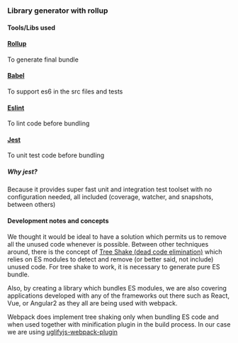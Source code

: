 ### Library generator with rollup

#### Tools/Libs used

#### [Rollup](https://rollupjs.org/)
To generate final bundle

#### [Babel](https://babeljs.io/)
To support es6 in the src files and tests

#### [Eslint](https://eslint.org/)
To lint code before bundling

#### [Jest](https://facebook.github.io/jest/)
To unit test code before bundling

##### Why jest?
Because it provides super fast unit and integration test toolset with no configuration needed, all included (coverage, watcher, and snapshots, between others)

#### Development notes and concepts

We thought it would be ideal to have a solution which permits us to remove all the unused code whenever is possible.
Between other techniques around, there is the concept of [Tree Shake (dead code elimination)](https://rollupjs.org/#tree-shaking)
which relies on ES modules to detect and remove (or better said, not include) unused code.
For tree shake to work, it is necessary to generate pure ES bundle.

Also, by creating a library which bundles ES modules, we are also covering applications developed with any of the frameworks
out there such as React, Vue, or Angular2 as they all are being used with webpack.

Webpack does implement tree shaking only when bundling ES code and when used together with minification plugin in the build process.
In our case we are using [uglifyjs-webpack-plugin](https://github.com/webpack-contrib/uglifyjs-webpack-plugin)
